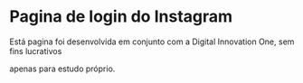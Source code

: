 # Pagina de login do Instagram

Está pagina foi desenvolvida em conjunto com a Digital Innovation One, sem fins lucrativos

apenas para estudo próprio.





